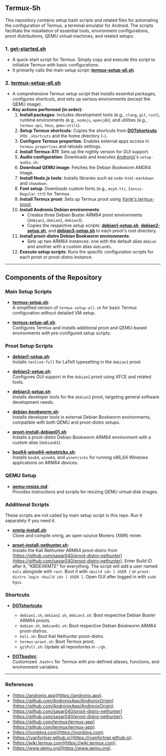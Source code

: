 ## Termux-Sh

This repository contains setup bash scripts and related files for automating the configuration of Termux, a terminal emulator for Android. The scripts facilitate the installation of essential tools, environment configurations, proot distributions, QEMU virtual machines, and related setups.

### 1. **[get-started.sh](get-started.sh)**
   - A quick-start script for Termux. Simply copy and execute this script to initialize Termux with basic configurations.  
   - It primarily calls the main setup script: **[termux-setup-all.sh](termux-setup-all.sh)**.

### 2. **[termux-setup-all.sh](termux-setup-all.sh)**
   - A comprehensive Termux setup script that installs essential packages, configures shortcuts, and sets up various environments (except the QEMU image).  
   - **Key actions performed (in order):**
     1. **Install packages**: Includes development tools (e.g., `clang`, `git`, `rust`), runtime environments (e.g., `nodejs`, `openjdk`), and utilities (e.g., `termux-api`, `tmux`, `qemu-utils`).
     2. **Setup Termux shortcuts**: Copies the shortcuts from **[DOTshortcuts](DOTshortcuts)** into `.shortcuts` and the home directory (`~`).
     3. **Configure Termux properties**: Enables external apps access in `termux.properties` and reloads settings.
     4. **Install Termux-X11**: Sets up the nightly version for GUI support.
     5. **Audio configuration**: Downloads and executes [Andronix](https://andronix.app)'s `setup-audio.sh`.
     6. **Download QEMU image**: Fetches the Debian Bookworm AMD64 image.
     7. **Install Node.js tools**: Installs libraries such as `node-html-markdown` and `showdown`.
     8. **Font setup**: Downloads custom fonts (e.g., `msyh.ttc`, `Iansui-Regular.ttf`) for Termux.
     9. **Install Termux proot**: Sets up Termux proot using [Yonle's termux-proot](https://github.com/Yonle/termux-proot).
     10. **Install Andronix Debian environments**: 
         - Creates three Debian Buster ARM64 proot environments (`debian1`, `debian2`, `debian3`).
         - Copies the respective setup scripts: **[debian1-setup.sh](debian1-setup.sh)**, **[debian2-setup.sh](debian2-setup.sh)**, and **[debian3-setup.sh](debian3-setup.sh)** to each proot's root directory.
     11. **Install proot-distro Debian Bookworm environments**:
         - Sets up two ARM64 instances: one with the default alias `debian` and another with a custom alias `debian01`.
     12. **Execute setup scripts**: Runs the specific configuration scripts for each proot or proot-distro instance.

---

## Components of the Repository

### Main Setup Scripts
- **[termux-setup.sh](termux-setup.sh)**:  
  A simplified version of `termux-setup-all.sh` for basic Termux configuration without detailed VM setup.

- **[termux-setup-all.sh](termux-setup-all.sh)**:  
  Configures Termux and installs additional proot and QEMU-based environments with pre-configured setup scripts.

### Proot Setup Scripts
- **[debian1-setup.sh](debian1-setup.sh)**:  
  Installs `texlive-full` for LaTeX typesetting in the `debian1` proot.

- **[debian2-setup.sh](debian2-setup.sh)**:  
  Configures GUI support in the `debian2` proot using XFCE and related tools.

- **[debian3-setup.sh](debian3-setup.sh)**:  
  Installs developer tools for the `debian3` proot, targeting general software development needs.

- **[debian-bookworm.sh](debian-bookworm.sh)**:  
  Installs developer tools in external Debian Bookworm environments, compatible with both QEMU and proot-distro setups.

- **[proot-install-debian01.sh](proot-install-debian01.sh)**:  
  Installs a proot-distro Debian Bookworm ARM64 environment with a custom alias (`debian01`).

- **[box64-wine64-winetricks.sh](box64-wine64-winetricks.sh)**:  
  Installs `box64`, `wine64`, and `winetricks` for running x86_64 Windows applications on ARM64 devices.

### QEMU Setup
- **[qemu-resize.md](qemu-resize.md)**:  
  Provides instructions and scripts for resizing QEMU virtual disk images.

### Additional Scripts

These scripts are not called by main setup script in this repo. Run it separately if you need it.

- **[xmrig-install.sh](xmrig-install.sh)**:  
  Clone and compile xmrig, an open source Monero (XMR) miner.

- **[proot-install-nethunter.sh](proot-install-nethunter.sh)**:  
  Installs the Kali Nethunter ARM64 proot-distro from [https://github.com/sagar040/proot-distro-nethunter](https://github.com/sagar040/proot-distro-nethunter). Enter Build ID after it, "KBDEXKMTE" for everything. The script will add a user named `kali` alongside with `root`. Boot it with `<build id> [ USER ]` or `proot-distro login <build id> [ USER ]`. Open GUI after logged in with `sudo kgui`.

### Shortcuts

- **[DOTshortcuts](DOTshortcuts)**:  
  - `debian1.sh`, `debian2.sh`, `debian3.sh`: Boot respective Debian Buster ARM64 proots.
  - `debian.sh`, `debian01.sh`: Boot respective Debian Bookworm ARM64 proot-distros.
  - `kali.sh`: Boot Kali Nethunter proot-distro.
  - `termux-proot.sh`: Boot Termux proot.
  - `gitPull.sh`: Update all repositories in `~/gh`.

- **[DOTbashrc](DOTbashrc)**:  
  Customized `.bashrc` for Termux with pre-defined aliases, functions, and environment variables.

---

### References

- [https://andronix.app](https://andronix.app).
- [https://github.com/AndronixApp/AndronixOrigin](https://github.com/AndronixApp/AndronixOrigin).
- [https://github.com/sagar040/proot-distro-nethunter](https://github.com/sagar040/proot-distro-nethunter).
- [https://github.com/termux/termux-app](https://github.com/termux/termux-app).
- [https://ivonblog.com](https://ivonblog.com).
- [https://ryanfortner.github.io](https://ryanfortner.github.io).
- [https://wiki.termux.com](https://wiki.termux.com).
- [https://www.qemu.org](https://www.qemu.org).
